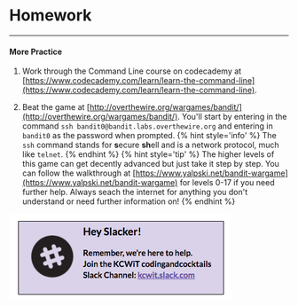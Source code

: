 # Homework

---
#### More Practice

1. Work through the Command Line course on codecademy at [https://www.codecademy.com/learn/learn-the-command-line](https://www.codecademy.com/learn/learn-the-command-line).

2. Beat the game at [http://overthewire.org/wargames/bandit/](http://overthewire.org/wargames/bandit/). You'll start by entering in the command `ssh bandit0@bandit.labs.overthewire.org` and entering in `bandit0` as the password when prompted.
    {% hint style='info' %}
The `ssh` command stands for **s**ecure **sh**ell and is a network protocol, much like `telnet`.
    {% endhint %}
    {% hint style='tip' %}
The higher levels of this game can get decently advanced but just take it step by step. You can follow the walkthrough at [https://www.yalpski.net/bandit-wargame](https://www.yalpski.net/bandit-wargame) for levels 0-17 if you need further help. Always seach the internet for anything you don't understand or need further information on!
    {% endhint %}

[![](/images/slack.png)](http://kcwit.slack.com)
